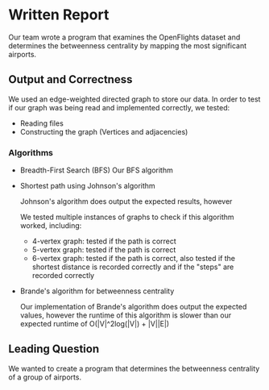# Written Report
Our team wrote a program that examines the OpenFlights dataset and determines the betweenness centrality by mapping the most significant airports.

## Output and Correctness
We used an edge-weighted directed graph to store our data. In order to test if our graph was being read and implemented correctly, we tested:
- Reading files
- Constructing the graph (Vertices and adjacencies)

### Algorithms
- Breadth-First Search (BFS)
Our BFS algorithm 

  
- Shortest path using Johnson's algorithm

  Johnson's algorithm does output the expected results, however

  We tested multiple instances of graphs to check if this algorithm worked, including:
  - 4-vertex graph: tested if the path is correct
  - 5-vertex graph: tested if the path is correct
  - 6-vertex graph: tested if the path is correct, also tested if the shortest distance is recorded correctly and if the "steps" are recorded correctly
  
- Brande's algorithm for betweenness centrality

  Our implementation of Brande's algorithm does output the expected values, however the runtime of this algorithm is slower than our expected runtime of O(|V|^2log(|V|) + |V||E|)
  

## Leading Question
We wanted to create a program that determines the betweenness centrality of a group of airports.

